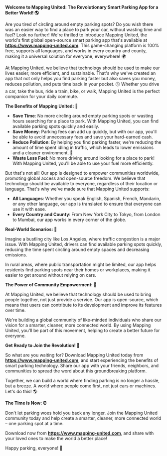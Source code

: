 **Welcome to Mapping United: The Revolutionary Smart Parking App for a Better World! 🌎**

Are you tired of circling around empty parking spots? Do you wish there was an easier way to find a place to park your car, without wasting time and fuel? Look no further! We're thrilled to introduce Mapping United, the world's first global open-source smart parking app that's available at **https://www.mapping-united.com**. This game-changing platform is 100% free, supports all languages, and works in every country and county, making it a universal solution for everyone, everywhere! 🌍

At Mapping United, we believe that technology should be used to make our lives easier, more efficient, and sustainable. That's why we've created an app that not only helps you find parking faster but also saves you money, reduces pollution, and puts time back in your pocket. 🕒 Whether you drive a car, take the bus, ride a train, bike, or walk, Mapping United is the perfect companion for your daily commute.

**The Benefits of Mapping United: 🤩**

* **Save Time**: No more circling around empty parking spots or wasting hours searching for a place to park. With Mapping United, you can find available parking spots quickly and easily.
* **Save Money**: Parking fees can add up quickly, but with our app, you'll be able to avoid unnecessary fees and save your hard-earned cash.
* **Reduce Pollution**: By helping you find parking faster, we're reducing the amount of time spent idling in traffic, which leads to lower emissions and a cleaner environment. 🌿
* **Waste Less Fuel**: No more driving around looking for a place to park! With Mapping United, you'll be able to use your fuel more efficiently.

But that's not all! Our app is designed to empower communities worldwide, promoting global access and open-source freedom. We believe that technology should be available to everyone, regardless of their location or language. That's why we've made sure that Mapping United supports:

* **All Languages**: Whether you speak English, Spanish, French, Mandarin, or any other language, our app is translated to ensure that everyone can use it with ease.
* **Every Country and County**: From New York City to Tokyo, from London to Mumbai, our app works in every corner of the globe.

**Real-World Scenarios: 🌈**

Imagine a bustling city like Los Angeles, where traffic congestion is a major issue. With Mapping United, drivers can find available parking spots quickly, reducing the time spent circling around empty spaces and decreasing emissions.

In rural areas, where public transportation might be limited, our app helps residents find parking spots near their homes or workplaces, making it easier to get around without relying on cars.

**The Power of Community Empowerment: 🌟**

At Mapping United, we believe that technology should be used to bring people together, not just provide a service. Our app is open-source, which means that users can contribute to its development and improve its features over time.

We're building a global community of like-minded individuals who share our vision for a smarter, cleaner, more connected world. By using Mapping United, you'll be part of this movement, helping to create a better future for everyone.

**Get Ready to Join the Revolution! 🚀**

So what are you waiting for? Download Mapping United today from **https://www.mapping-united.com**, and start experiencing the benefits of smart parking technology. Share our app with your friends, neighbors, and communities to spread the word about this groundbreaking platform.

Together, we can build a world where finding parking is no longer a hassle, but a breeze. A world where people come first, not just cars or machines. Let's do this! 🌎

**The Time is Now: ⏰**

Don't let parking woes hold you back any longer. Join the Mapping United community today and help create a smarter, cleaner, more connected world – one parking spot at a time.

Download now from **https://www.mapping-united.com**, and share with your loved ones to make the world a better place!

Happy parking, everyone! 🚗